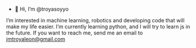 - 👋 Hi, I’m @troyasoyyo
  
I’m interested in machine learning, robotics and developing code that will make my life easier.
I’m currently learning python, and I will try to learn js in the future.
If you want to reach me, send me an email to jmtroyaleon@gmail.com

